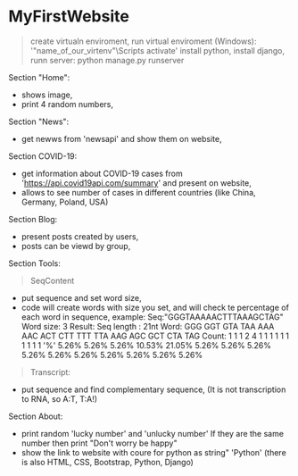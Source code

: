 # MyFirstWebsite

> create virtualn enviroment,
> run virtual enviroment (Windows): '"name_of_our_virtenv"\Scripts activate'
> install python,
> install django,
> runn server: python manage.py runserver

Section "Home":
- shows image,
- print 4 random numbers,

Section "News":
- get newws from 'newsapi' and show them on website,

Section COVID-19:
- get information about COVID-19 cases from 'https://api.covid19api.com/summary' and present on website,
- allows to see number of cases in different countries (like China, Germany, Poland, USA)

Section Blog:
- present posts created by users,
- posts can be viewd by group,

Section Tools:
  > SeqContent
  - put sequence and set word size,
  - code will create words with size you set, and will check te percentage of each word in sequence,
    example: 
    Seq:"GGGTAAAAACTTTAAAGCTAG"
    Word size: 3
    Result:
    Seq length : 21nt
  Word: 	GGG 	GGT 	GTA 	TAA 	AAA 	AAC 	 ACT 	CTT 	TTT 	TTA 	AAG 	AGC 	GCT 	CTA 	TAG
  Count: 	1 	 1    	1 	 2 	   4   	 1    	1   	1    	1   	1    	1    	1    	1    	1    	1
  '%'  5.26% 5.26% 5.26% 10.53% 21.05% 5.26% 5.26% 5.26% 5.26% 5.26% 5.26% 5.26% 5.26% 5.26% 5.26% 

  >Transcript:
  - put sequence and find complementary sequence,
  (It is not transcription to RNA, so A:T, T:A!)

Section About:
- print random 'lucky number' and 'unlucky number' If they are the same number then print "Don't worry be happy"
- show the link to website with coure for python as string" 'Python'
(there is also HTML, CSS, Bootstrap, Python, Django)








